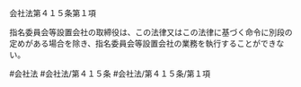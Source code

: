 会社法第４１５条第１項

指名委員会等設置会社の取締役は、この法律又はこの法律に基づく命令に別段の定めがある場合を除き、指名委員会等設置会社の業務を執行することができない。

#会社法
#会社法/第４１５条
#会社法/第４１５条/第１項
